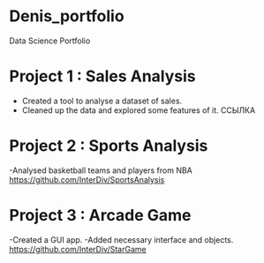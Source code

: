 # Denis_portfolio
Data Science Portfolio
# Project 1 : Sales Analysis
* Created a tool to analyse a dataset of sales.
* Cleaned up the data and explored some features of it.
ССЫЛКА
# Project 2 : Sports Analysis
-Analysed basketball teams and players from NBA
https://github.com/InterDiv/SportsAnalysis
# Project 3 : Arcade Game
-Created a GUI app.
-Added necessary interface and objects.
https://github.com/InterDiv/StarGame
